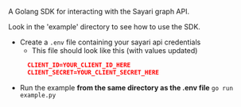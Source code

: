 A Golang SDK for interacting with the Sayari graph API.

Look in the 'example' directory to see how to use the SDK.
- Create a `.env` file containing your sayari api credentials
    - This file should look like this (with values updated)
  ```json
    CLIENT_ID=YOUR_CLIENT_ID_HERE
    CLIENT_SECRET=YOUR_CLIENT_SECRET_HERE
    ```
- Run the example **from the same directory as the .env file**
  `go run example.py`
